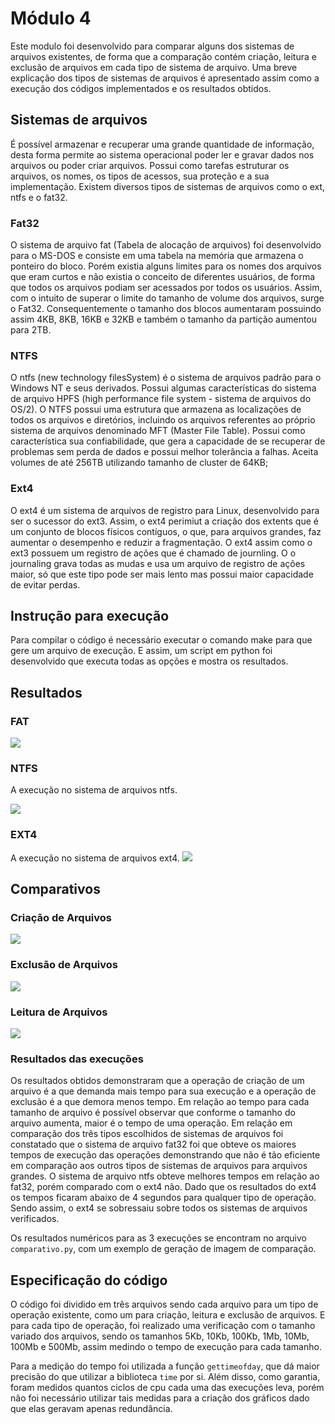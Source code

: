 # Módulo 4

Este modulo foi desenvolvido para comparar alguns dos sistemas de arquivos existentes, de forma que a comparação contém criação, leitura e exclusão de arquivos em cada tipo de sistema de arquivo. Uma breve explicação dos tipos de sistemas de arquivos é apresentado assim como a execução dos códigos implementados e os resultados obtidos.

## Sistemas de arquivos 

É possível armazenar e recuperar uma grande quantidade de informação, desta forma permite ao sistema operacional poder ler e gravar dados nos arquivos ou poder criar arquivos. Possui como tarefas estruturar os arquivos, os nomes, os tipos de acessos, sua proteção e a sua implementação. Existem diversos tipos de sistemas de arquivos como o ext, ntfs e o fat32.

### Fat32
O sistema de arquivo fat (Tabela de alocação de arquivos) foi desenvolvido para o MS-DOS e consiste em uma tabela na memória que armazena o ponteiro do bloco. Porém existia alguns limites  para os nomes dos arquivos que eram curtos e não existia o conceito de diferentes usuários, de forma que todos os arquivos podiam ser acessados por todos os usuários. Assim, com o intuito de superar o limite do tamanho de volume dos arquivos, surge o Fat32. Consequentemente o tamanho dos blocos aumentaram possuindo assim 4KB, 8KB, 16KB e 32KB e também o tamanho da partição aumentou para 2TB.

### NTFS
O ntfs (new technology filesSystem) é o sistema de arquivos padrão para o Windows NT e seus derivados. Possui algumas características do sistema de arquivo HPFS (high performance
file system - sistema de arquivos do OS/2). O NTFS possui uma estrutura que armazena as localizações de todos os arquivos e diretórios, incluindo os arquivos referentes ao próprio sistema de arquivos denominado MFT (Master File Table). Possui como característica sua confiabilidade, que gera a capacidade de se recuperar de problemas sem perda de dados e possui melhor tolerância a falhas. Aceita volumes de até 256TB utilizando tamanho de cluster de 64KB;

### Ext4
O ext4 é um sistema de arquivos de registro para Linux, desenvolvido para ser o sucessor do ext3. Assim, o ext4 perimiut a criação dos extents que é um conjunto de blocos físicos contíguos, o que, para arquivos grandes, faz aumentar o desempenho e reduzir a fragmentação. O ext4 assim como o ext3 possuem um registro de ações que é chamado de journling. O o journaling grava todas as mudas e usa um arquivo de registro de ações maior, só que este tipo pode ser mais lento mas possui maior capacidade de evitar perdas.

## Instrução para execução
Para compilar o código é necessário executar o comando make para que gere um arquivo de execução. E assim, um script em python foi desenvolvido que executa todas as opções e mostra os resultados.

## Resultados

### FAT

![](Imagens/fat.jpg)

### NTFS
A execução no sistema de arquivos ntfs.

![](Imagens/ntfs.png)

### EXT4
A execução no sistema de arquivos ext4.
![](Imagens/ext4.png)

## Comparativos

### Criação de Arquivos

![](Imagens/CompareCriacao.png)

### Exclusão de Arquivos
![](Imagens/CompareExclusão.png)

### Leitura de Arquivos
![](Imagens/CompareLeitura.png)

### Resultados das execuções
Os resultados obtidos demonstraram que a operação de criação de um arquivo é a que demanda mais tempo para sua execução e a operação de exclusão é a que demora menos tempo. Em relação ao tempo para cada tamanho de arquivo é possível observar que conforme o tamanho do arquivo aumenta, maior é o tempo de uma operação. Em relação em comparação dos três tipos escolhidos de sistemas de arquivos foi constatado que o sistema de arquivo fat32 foi que obteve os maiores tempos de execução das operações demonstrando que não é tão eficiente em comparação aos outros tipos de sistemas de arquivos para arquivos grandes. O sistema de arquivo ntfs obteve melhores tempos em relação ao fat32, porém comparado com o ext4 não. Dado que os resultados do ext4 os tempos ficaram abaixo de 4 segundos para qualquer tipo de operação. Sendo assim, o ext4 se sobressaiu sobre todos os sistemas de arquivos verificados.

Os resultados numéricos para as 3 execuções se encontram no arquivo `comparativo.py`, com um exemplo de geração de imagem de comparação.


## Especificação do código

O código foi dividido em três arquivos sendo cada arquivo para um tipo de operação existente, como um para criação, leitura e exclusão de arquivos. E para cada tipo de operação, foi realizado uma verificação com o tamanho variado dos arquivos, sendo os tamanhos 5Kb, 10Kb, 100Kb, 1Mb, 10Mb, 100Mb e 500Mb, assim medindo o tempo de execução para cada tamanho.

Para a medição do tempo foi utilizada a função `gettimeofday`, que dá maior precisão do que utilizar a biblioteca `time` por si.
Além disso, como garantia, foram medidos quantos ciclos de cpu cada uma das execuções leva, porém não foi necessário utilizar tais medidas para a criação dos gráficos dado que elas geravam apenas redundância.
